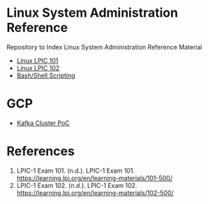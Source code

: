 # Linux System Administration Reference
Repository to Index Linux System Administration Reference Material

- [Linux LPIC 101](./lpic-101/Linux%20LPIC%20d164a7bad2d1425485d742e0f4d46f4f.md)
- [Linux LPIC 102](./lpic-102/lpic-102.md)
- [Bash/Shell Scripting](https://github.com/caetanoct/shell-scripting)
# GCP
- [Kafka Cluster PoC](https://github.com/caetanoct/kafka-cluster-iac)
# References

1. LPIC-1 Exam 101. (n.d.). LPIC-1 Exam 101. https://learning.lpi.org/en/learning-materials/101-500/
2. LPIC-1 Exam 102. (n.d.). LPIC-1 Exam 102. https://learning.lpi.org/en/learning-materials/102-500/
